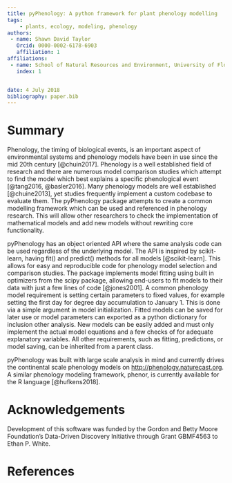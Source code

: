```yaml
---
title: pyPhenology: A python framework for plant phenology modelling
tags:
    - plants, ecology, modeling, phenology
authors:
 - name: Shawn David Taylor
   Orcid: 0000-0002-6178-6903
   affiliation: 1
affiliations:
 - name: School of Natural Resources and Environment, University of Florida
   index: 1


date: 4 July 2018
bibliography: paper.bib
---
```


# Summary

Phenology, the timing of biological events, is an important aspect of environmental systems and phenology models have been in use since the mid 20th century [@chuin2017]. Phenology is a well established field of research and there are numerous model comparison studies which attempt to find the model which best explains a specific phenological event [@tang2016, @basler2016]. Many phenology models are well established [@chuine2013], yet studies frequently implement a custom codebase to evaluate them.  The pyPhenology package attempts to create a common modelling framework which can be used and referenced in phenology research. This will allow other researchers to check the implementation of mathematical models and add new models without rewriting core functionality. 

pyPhenology has an object oriented API where the same analysis code can be used regardless of the underlying model. The API is inspired by scikit-learn, having fit() and predict() methods for all models [@scikit-learn]. This allows for easy and reproducible code for phenology model selection and comparison studies. The package implements model fitting using built in optimizers from the scipy package, allowing end-users to fit models to their data with just a few lines of code [@jones2001]. A common phenology model requirement is setting certain parameters to fixed values, for example setting the first day for degree day accumulation to January 1. This is done via a simple argument in model initialization. Fitted models can be saved for later use or model parameters can exported as a python dictionary for inclusion other analysis. New models can be easily added and must only implement the actual model equations and a few checks of for adequate explanatory variables. All other requirements, such as fitting, predictions, or model saving, can be inherited from a parent class. 

pyPhenology was built with large scale analysis in mind and currently drives the continental scale phenology models on http://phenology.naturecast.org. A similar phenology modeling framework, phenor, is currently available for the R language [@hufkens2018]. 

# Acknowledgements

Development of this software was funded by the Gordon and Betty Moore Foundation’s Data-Driven Discovery Initiative through Grant GBMF4563 to Ethan P. White.

# References
